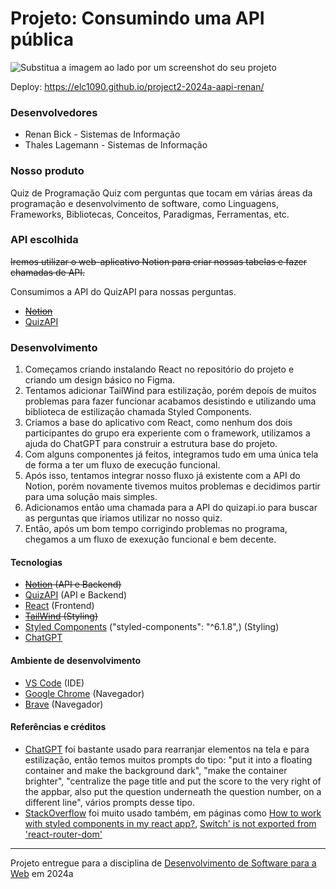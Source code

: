 # Projeto: Consumindo uma API pública

![Substitua a imagem ao lado por um screenshot do seu projeto](https://img001.prntscr.com/file/img001/lcf6VqDwTuSUsRDRj04yOg.png "Screenshot do projeto")

Deploy: https://elc1090.github.io/project2-2024a-aapi-renan/

### Desenvolvedores

- Renan Bick - Sistemas de Informação
- Thales Lagemann - Sistemas de Informação

### Nosso produto

Quiz de Programação
Quiz com perguntas que tocam em várias áreas da programação e desenvolvimento de software, como Linguagens, Frameworks, Bibliotecas, Conceitos, Paradigmas, Ferramentas, etc.

### API escolhida

~~Iremos utilizar o web-aplicativo Notion para criar nossas tabelas e fazer chamadas de API.~~

Consumimos a API do QuizAPI para nossas perguntas.

- [~~Notion~~](https://www.notion.so/pt-br)
- [QuizAPI](https://quizapi.io/)

### Desenvolvimento

1) Começamos criando instalando React no repositório do projeto e criando um design básico no Figma.
2) Tentamos adicionar TailWind para estilização, porém depois de muitos problemas para fazer funcionar acabamos desistindo e utilizando uma biblioteca de estilização chamada Styled Components.
3) Criamos a base do aplicativo com React, como nenhum dos dois participantes do grupo era experiente com o framework, utilizamos a ajuda do ChatGPT para construir a estrutura base do projeto.
4) Com alguns componentes já feitos, integramos tudo em uma única tela de forma a ter um fluxo de execução funcional.
5) Após isso, tentamos integrar nosso fluxo já existente com a API do Notion, porém novamente tivemos muitos problemas e decidimos partir para uma solução mais simples.
6) Adicionamos então uma chamada para a API do quizapi.io para buscar as perguntas que iriamos utilizar no nosso quiz.
7) Então, após um bom tempo corrigindo problemas no programa, chegamos a um fluxo de exexução funcional e bem decente.

#### Tecnologias

- ~~[Notion](https://www.notion.so/pt-br) (API e Backend)~~
- [QuizAPI](https://quizapi.io/) (API e Backend)
- [React](https://pt-br.legacy.reactjs.org/) (Frontend)
- ~~[TailWind](https://tailwindcss.com/) (Styling)~~
- [Styled Components](https://styled-components.com/) ("styled-components": "^6.1.8",) (Styling)
- [ChatGPT](https://chat.openai.com/)

#### Ambiente de desenvolvimento

- [VS Code](https://code.visualstudio.com/) (IDE)
- [Google Chrome](https://www.google.com/intl/pt-BR/chrome/) (Navegador)
- [Brave](https://brave.com/pt-br/) (Navegador)

#### Referências e créditos

- [ChatGPT](https://chat.openai.com/) foi bastante usado para rearranjar elementos na tela e para estilização, então temos muitos prompts do tipo: "put it into a floating container and make the background dark", "make the container brighter", "centralize the page title and put the score to the very right of the appbar, also put the question underneath the question number, on a different line", vários prompts desse tipo.
- [StackOverflow](https://stackoverflow.com/) foi muito usado também, em páginas como [How to work with styled components in my react app?](https://stackoverflow.com/questions/42374080/how-to-work-with-styled-components-in-my-react-app), [Switch' is not exported from 'react-router-dom'](https://stackoverflow.com/questions/69843615/switch-is-not-exported-from-react-router-dom)
---
Projeto entregue para a disciplina de [Desenvolvimento de Software para a Web](http://github.com/andreainfufsm/elc1090-2024a) em 2024a